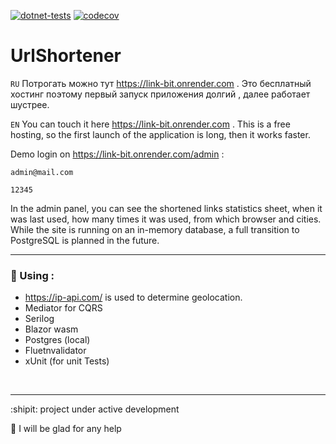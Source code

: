 [![dotnet-tests](https://github.com/kova1ev/UrlShortener/actions/workflows/dotnet-tests.yml/badge.svg?branch=main)](https://github.com/kova1ev/UrlShortener/actions/workflows/dotnet-tests.yml)
[![codecov](https://codecov.io/gh/kova1ev/UrlShortener/branch/main/graph/badge.svg?token=CYG413NXQR)](https://codecov.io/gh/kova1ev/UrlShortener)
# UrlShortener

`RU` Потрогать можно тут https://link-bit.onrender.com . Это бесплатный хостинг поэтому первый запуск приложения долгий , далее работает шустрее.

`EN` You can touch it here https://link-bit.onrender.com . This is a free hosting, so the first launch of the application is long, then it works faster.

Demo login on https://link-bit.onrender.com/admin  :

`admin@mail.com`

`12345`

In the admin panel, you can see the shortened links statistics sheet, when it was last used, how many times it was used, from which browser and cities.
While the site is running on an in-memory database, a full transition to PostgreSQL is planned in the future.

---
### :candy: Using :
-  https://ip-api.com/ is used to determine geolocation.
-  Mediator for CQRS
-  Serilog
-  Blazor wasm
-  Postgres (local)
-  Fluetnvalidator
-  xUnit (for  unit Tests)

<br/>

---
:shipit: project under active development

:punch: I will be glad for any help
